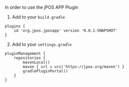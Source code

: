 In order to use the jPOS APP Plugin

1. Add to your `build.gradle`

```
plugins {
    id 'org.jpos.jposapp' version '0.0.1-SNAPSHOT'
}
```

2. Add to your `settings.gradle`

```
pluginManagement {
    repositories {
        mavenLocal()
        maven { url = uri('https://jpos.org/maven') }
        gradlePluginPortal()
    }
}
```

